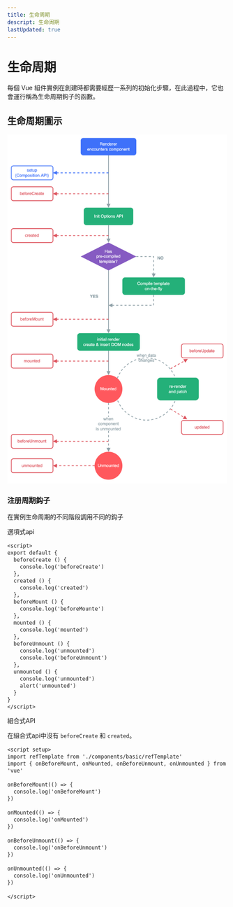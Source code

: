 ```yaml
---
title: 生命周期
descript: 生命周期
lastUpdated: true
---
```


# 生命周期

每個 Vue 組件實例在創建時都需要經歷一系列的初始化步驟，在此過程中，它也會運行稱為生命周期鉤子的函數。


## 生命周期圖示

![](./images/lifecycle.16e4c08e.png)

### 注册周期鈎子

在實例生命周期的不同階段調用不同的鈎子

選項式api

``` vue
<script>
export default {
  beforeCreate () {
    console.log('beforeCreate')
  },
  created () {
    console.log('created')
  },
  beforeMount () {
    console.log('beforeMounte')
  },
  mounted () {
    console.log('mounted')
  },
  beforeUnmount () {
    console.log('unmounted')
    console.log('beforeUnmount')
  },
  unmounted () {
    console.log('unmounted')
    alert('unmounted')
  }
}
</script>
```

組合式API

在組合式api中沒有 `beforeCreate` 和 `created`。

``` vue
<script setup>
import refTemplate from './components/basic/refTemplate'
import { onBeforeMount, onMounted, onBeforeUnmount, onUnmounted } from 'vue'

onBeforeMount(() => {
  console.log('onBeforeMount')
})

onMounted(() => {
  console.log('onMounted')
})

onBeforeUnmount(() => {
  console.log('onBeforeUnmount')
})

onUnmounted(() => {
  console.log('onUnmounted')
})

</script>
```

